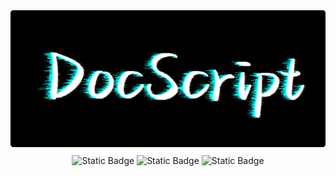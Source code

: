 <div align="center">
    <img src="static/images/readme.png" alt="logo"><br>
    <div style="margin-top: 10px">
        <img alt="Static Badge" src="https://img.shields.io/badge/writer-MoFan-blue">
        <img alt="Static Badge" src="https://img.shields.io/badge/docs-JavaScript-orange">
        <img alt="Static Badge" src="https://img.shields.io/github/license/nonfan/javascript-docs">
    </div>
</div>